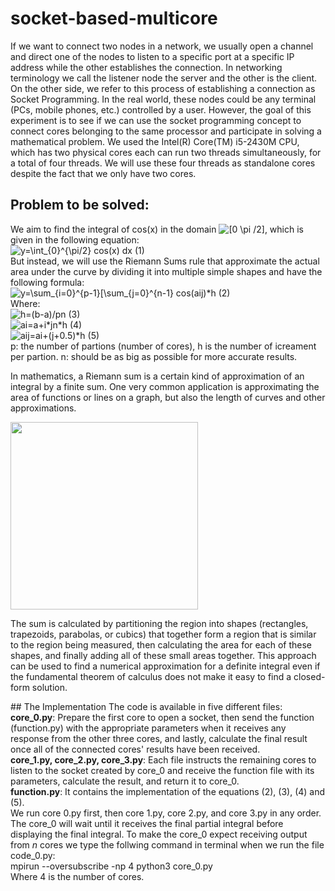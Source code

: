 # socket-based-multicore
If we want to connect two nodes in a network, we usually open a channel and direct one of the nodes to listen to a specific port at a specific IP address while the other establishes the connection.  In networking terminology we call the listener node the server and the other is the client. On the other side, we refer to this process of establishing a connection as Socket Programming. 
In the real world, these nodes could be any terminal (PCs, mobile phones, etc.) controlled by a user. However, the goal of this experiment is to see if we can use the socket programming concept to connect cores belonging to the same processor and participate in solving a mathematical problem. 
We used the Intel(R) Core(TM) i5-2430M CPU, which has two physical cores each can run two threads simultaneously, for a total of four threads. We will use these four threads as standalone cores despite the fact that we only  have two cores. 
##  Problem to be solved:
We aim to find the  integral of cos(x) in the domain <img src="https://latex.codecogs.com/svg.image?[0&space;-\pi&space;/2]" title="[0 \pi /2]" />, which is given in the following equation:<br>
<img src="https://latex.codecogs.com/svg.image?y=\int_{0}^{\pi/2}&space;cos(x)&space;dx" title="y=\int_{0}^{\pi/2} cos(x) dx" />  (1) <br>
 But instead, we will use the Riemann Sums rule that approximate the actual area under the curve by dividing it into multiple simple shapes and have the following formula:<br>
 <img src="https://latex.codecogs.com/svg.image?y=\sum_{i=0}^{p-1}[\sum_{j=0}^{n-1}&space;cos(aij)*h" title="y=\sum_{i=0}^{p-1}[\sum_{j=0}^{n-1} cos(aij)*h" /> (2) <br> 
 Where:<br>
 <img src="https://latex.codecogs.com/svg.image?h=(b-a)/pn&space;" title="h=(b-a)/pn " /> (3) <br>
 <img src="https://latex.codecogs.com/svg.image?ai=a&plus;i*n*h&space;" title="ai=a+i*jn*h " /> (4) <br>
 <img src="https://latex.codecogs.com/svg.image?aij=ai&plus;(j&plus;0.5)*h&space;" title="aij=ai+(j+0.5)*h " /> (5) <br>
 p: the number of partions (number of cores), h is the number of icreament per partion. n: should be as big as possible for more accurate results.<br>
<p>In mathematics, a Riemann sum is a certain kind of approximation of an integral by a finite sum. One very common application is approximating the area of functions or lines on a graph, but also the length of curves and other approximations. </p>
<img src="https://upload.wikimedia.org/wikipedia/commons/2/2a/Riemann_sum_convergence.png" width="300" height="300" align="center">
<p>The sum is calculated by partitioning the region into shapes (rectangles, trapezoids, parabolas, or cubics) that together form a region that is similar to the region being measured, then calculating the area for each of these shapes, and finally adding all of these small areas together. This approach can be used to find a numerical approximation for a definite integral even if the fundamental theorem of calculus does not make it easy to find a closed-form solution.</p> 
## The Implementation
The code is available in five different files: <br>
<b>core_0.py</b>: Prepare the first core to open a socket, then send the function (function.py) with the appropriate parameters when it receives any response from the other three cores, and lastly, calculate the final result once all of the connected cores' results have been received. <br>
<b>core_1.py, core_2.py, core_3.py</b>: Each file instructs the remaining cores to listen to the socket created by core_0 and receive the function file with its parameters, calculate the result, and return it to core_0. <br>
<b>function.py</b>: It contains the implementation of the equations (2), (3), (4) and (5). <br>
We run core 0.py first, then core 1.py, core 2.py, and core 3.py in any order. The core_0 will wait until it receives the final partial integral before displaying the final integral. 
To make the core_0 expect receiving output from <i>n</i> cores we type the follwing command in terminal when we run the file code_0.py: <br>
mpirun --oversubscribe -np 4 python3 core_0.py <br>
Where 4 is the number of cores.<br>
